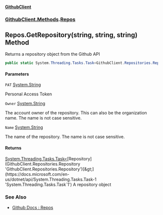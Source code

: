 #### [GithubClient](index 'index')
### [GithubClient.Methods](GithubClient.Methods 'GithubClient.Methods').[Repos](GithubClient.Methods.Repos 'GithubClient.Methods.Repos')

## Repos.GetRepository(string, string, string) Method

Returns a repository object from the Github API

```csharp
public static System.Threading.Tasks.Task<GithubClient.Repositories.Repository> GetRepository(string PAT, string Owner, string Name);
```
#### Parameters

<a name='GithubClient.Methods.Repos.GetRepository(string,string,string).PAT'></a>

`PAT` [System.String](https://docs.microsoft.com/en-us/dotnet/api/System.String 'System.String')

Personal Access Token

<a name='GithubClient.Methods.Repos.GetRepository(string,string,string).Owner'></a>

`Owner` [System.String](https://docs.microsoft.com/en-us/dotnet/api/System.String 'System.String')

The account owner of the repository. This can also be the organization name. The name is not case sensitive.

<a name='GithubClient.Methods.Repos.GetRepository(string,string,string).Name'></a>

`Name` [System.String](https://docs.microsoft.com/en-us/dotnet/api/System.String 'System.String')

The name of the repository. The name is not case sensitive.

#### Returns
[System.Threading.Tasks.Task&lt;](https://docs.microsoft.com/en-us/dotnet/api/System.Threading.Tasks.Task-1 'System.Threading.Tasks.Task`1')[Repository](GithubClient.Repositories.Repository 'GithubClient.Repositories.Repository')[&gt;](https://docs.microsoft.com/en-us/dotnet/api/System.Threading.Tasks.Task-1 'System.Threading.Tasks.Task`1')
A repository object

### See Also
- [Github Docs : Repos](https://docs.github.com/en/rest/repos/repos 'https://docs.github.com/en/rest/repos/repos')